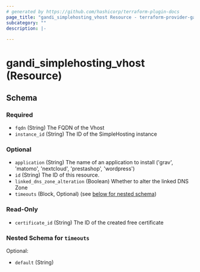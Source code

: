 ```yaml
---
# generated by https://github.com/hashicorp/terraform-plugin-docs
page_title: "gandi_simplehosting_vhost Resource - terraform-provider-gandi"
subcategory: ""
description: |-
  
---
```


# gandi_simplehosting_vhost (Resource)





<!-- schema generated by tfplugindocs -->
## Schema

### Required

- `fqdn` (String) The FQDN of the Vhost
- `instance_id` (String) The ID of the SimpleHosting instance

### Optional

- `application` (String) The name of an application to install ('grav', 'matomo', 'nextcloud', 'prestashop', 'wordpress')
- `id` (String) The ID of this resource.
- `linked_dns_zone_alteration` (Boolean) Whether to alter the linked DNS Zone
- `timeouts` (Block, Optional) (see [below for nested schema](#nestedblock--timeouts))

### Read-Only

- `certificate_id` (String) The ID of the created free certificate

<a id="nestedblock--timeouts"></a>
### Nested Schema for `timeouts`

Optional:

- `default` (String)



